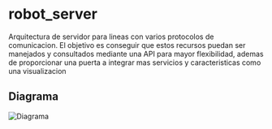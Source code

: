 # robot_server
Arquitectura de servidor para lineas con varios protocolos de comunicacion. El objetivo es conseguir que estos recursos puedan ser manejados y consultados mediante una API para mayor flexibilidad, ademas de proporcionar una puerta a integrar mas servicios y caracteristicas como una visualizacion

## Diagrama
![Diagrama](assets/diagrams/arquitectura.png)
